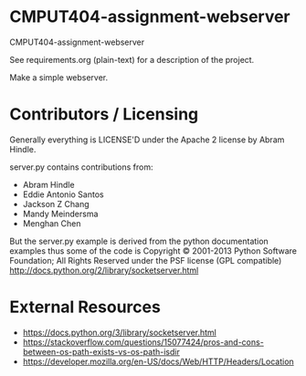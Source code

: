 CMPUT404-assignment-webserver
=============================

CMPUT404-assignment-webserver

See requirements.org (plain-text) for a description of the project.

Make a simple webserver.

Contributors / Licensing
========================

Generally everything is LICENSE'D under the Apache 2 license by Abram Hindle.

server.py contains contributions from:

* Abram Hindle
* Eddie Antonio Santos
* Jackson Z Chang
* Mandy Meindersma 
* Menghan Chen

But the server.py example is derived from the python documentation
examples thus some of the code is Copyright © 2001-2013 Python
Software Foundation; All Rights Reserved under the PSF license (GPL
compatible) http://docs.python.org/2/library/socketserver.html

External Resources
==================
- https://docs.python.org/3/library/socketserver.html
- https://stackoverflow.com/questions/15077424/pros-and-cons-between-os-path-exists-vs-os-path-isdir
- https://developer.mozilla.org/en-US/docs/Web/HTTP/Headers/Location
